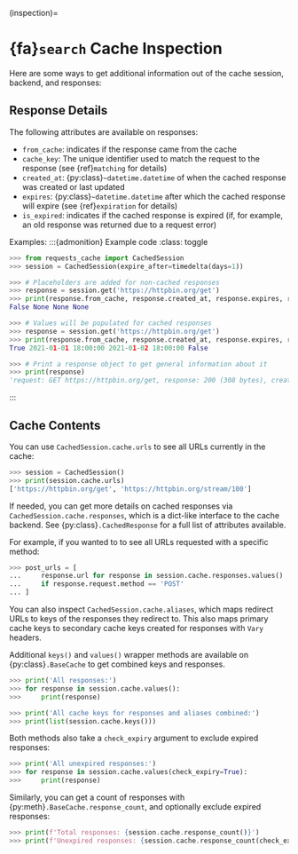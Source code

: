 <!-- TODO: This could use some more details and examples -->
(inspection)=
# {fa}`search` Cache Inspection
Here are some ways to get additional information out of the cache session, backend, and responses:

## Response Details
The following attributes are available on responses:
- `from_cache`: indicates if the response came from the cache
- `cache_key`: The unique identifier used to match the request to the response (see {ref}`matching`
  for details)
- `created_at`: {py:class}`~datetime.datetime` of when the cached response was created or last updated
- `expires`: {py:class}`~datetime.datetime` after which the cached response will expire (see
  {ref}`expiration` for details)
- `is_expired`: indicates if the cached response is expired (if, for example, an old response was returned due to a request error)

Examples:
:::{admonition} Example code
:class: toggle
```python
>>> from requests_cache import CachedSession
>>> session = CachedSession(expire_after=timedelta(days=1))

>>> # Placeholders are added for non-cached responses
>>> response = session.get('https://httpbin.org/get')
>>> print(response.from_cache, response.created_at, response.expires, response.is_expired)
False None None None

>>> # Values will be populated for cached responses
>>> response = session.get('https://httpbin.org/get')
>>> print(response.from_cache, response.created_at, response.expires, response.is_expired)
True 2021-01-01 18:00:00 2021-01-02 18:00:00 False

>>> # Print a response object to get general information about it
>>> print(response)
'request: GET https://httpbin.org/get, response: 200 (308 bytes), created: 2021-01-01 22:45:00 IST, expires: 2021-01-02 18:45:00 IST (fresh)'
```
:::

## Cache Contents
You can use `CachedSession.cache.urls` to see all URLs currently in the cache:
```python
>>> session = CachedSession()
>>> print(session.cache.urls)
['https://httpbin.org/get', 'https://httpbin.org/stream/100']
```

If needed, you can get more details on cached responses via `CachedSession.cache.responses`, which
is a dict-like interface to the cache backend. See {py:class}`.CachedResponse` for a full list of
attributes available.

For example, if you wanted to to see all URLs requested with a specific method:
```python
>>> post_urls = [
...     response.url for response in session.cache.responses.values()
...     if response.request.method == 'POST'
... ]
```

You can also inspect `CachedSession.cache.aliases`, which maps redirect URLs to keys of the
responses they redirect to. This also maps primary cache keys to secondary cache keys created for
responses with `Vary` headers.

Additional `keys()` and `values()` wrapper methods are available on {py:class}`.BaseCache` to get
combined keys and responses.
```python
>>> print('All responses:')
>>> for response in session.cache.values():
>>>     print(response)

>>> print('All cache keys for responses and aliases combined:')
>>> print(list(session.cache.keys()))
```

Both methods also take a `check_expiry` argument to exclude expired responses:
```python
>>> print('All unexpired responses:')
>>> for response in session.cache.values(check_expiry=True):
>>>     print(response)
```

Similarly, you can get a count of responses with {py:meth}`.BaseCache.response_count`, and optionally
exclude expired responses:
```python
>>> print(f'Total responses: {session.cache.response_count()}')
>>> print(f'Unexpired responses: {session.cache.response_count(check_expiry=True)}')
```
